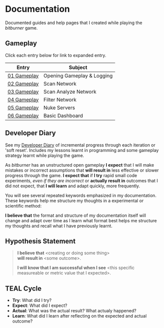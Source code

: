 # Documentation

Documented guides and help pages that I created while playing the _bitburner_ game.

## Gameplay

Click each entry below for link to expanded entry.

| Entry                        | Subject                    |
|:----------------------------:|----------------------------|
| [01 Gameplay](01gameplay.md) | Opening Gameplay & Logging |
| [02 Gameplay](02gameplay.md) | Scan Network               |
| [03 Gameplay](03gameplay.md) | Scan Analyze Network       |
| [04 Gameplay](04gameplay.md) | Filter Network             |
| [05 Gameplay](05gameplay.md) | Nuke Servers               |
| [06 Gameplay](06gameplay.md) | Basic Dashboard            |

## Developer Diary

See my [Developer Diary](diary/readme.md) of incremental progress through each iteration or 'soft reset'. Includes my lessons learnt in programming and some gameplay strategy learnt while playing the game.

As _bitburner_ has an unstructured open gameplay **I expect** that I will make mistakes or incorrect assumptions that **will result in** less effective or slower progress through the game. **I expect that** if **I try** rapid small code experiments, _even if they are incorrect_ or **actually result in** outcomes that I did not expect, that **I will learn** and adapt quickly, more frequently.

You will see several repeated keywords emphasized in my documentation. These keywords help me structure my thoughts in a experimental or scientific method:

**I believe that** the format and structure of my documentation itself will change and adapt over time as I learn what format best helps me structure my thoughts and recall what I have previously learnt.

## Hypothesis Statement

> **I believe that** \<creating or doing some thing><br/>
> **will result in** \<some outcome>.
>
> **I will know that I am successful when I see** \<this specific measureable or metric value that I expected>.

## TEAL Cycle

- **Try**: What did I try?
- **Expect**: What did I expect?
- **Actual**: What was the actual result? What actualy happened?
- **Learn**: What did I learn after reflecting on the expected and actual outcome?
